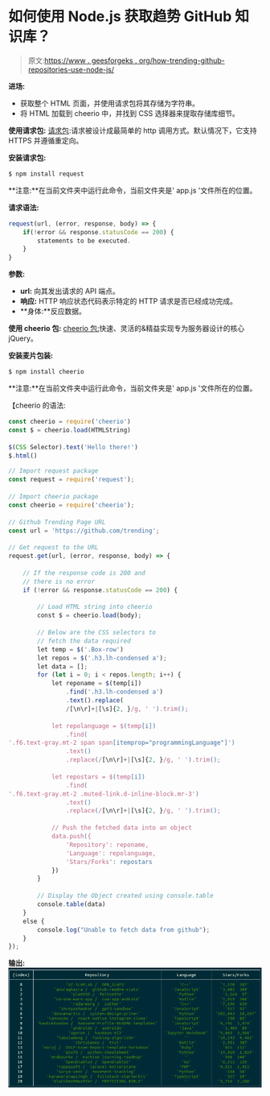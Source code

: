 # 如何使用 Node.js 获取趋势 GitHub 知识库？

> 原文:[https://www . geesforgeks . org/how-trending-github-repositories-use-node-js/](https://www.geeksforgeeks.org/how-to-get-trending-github-repositories-using-node-js/)

**进场:**

*   获取整个 HTML 页面，并使用请求包将其存储为字符串。
*   将 HTML 加载到 cheerio 中，并找到 CSS 选择器来提取存储库细节。

**使用请求包:**
[请求包](https://www.npmjs.com/package/request):请求被设计成最简单的 http 调用方式。默认情况下，它支持 HTTPS 并遵循重定向。

**安装请求包:**

```js
$ npm install request
```

**注意:**在当前文件夹中运行此命令，当前文件夹是' app.js '文件所在的位置。

**请求语法:**

```js
request(url, (error, response, body) => {
    if(!error && response.statusCode == 200) {
        statements to be executed.
    }
}
```

**参数:**

*   **url:** 向其发出请求的 API 端点。
*   **响应:** HTTP 响应状态代码表示特定的 HTTP 请求是否已经成功完成。
*   **身体:**反应数据。

**使用 cheerio 包:**
[cheerio 包:](https://www.npmjs.com/package/cheerio)快速、灵活的&精益实现专为服务器设计的核心 jQuery。

**安装麦片包装:**

```js
$ npm install cheerio
```

**注意:**在当前文件夹中运行此命令，当前文件夹是' app.js '文件所在的位置。

【cheerio 的语法:

```js
const cheerio = require('cheerio')
const $ = cheerio.load(HTMLString)

$(CSS Selector).text('Hello there!')
$.html()
```

```js
// Import request package
const request = require('request');

// Import cheerio package
const cheerio = require('cheerio');

// Github Trending Page URL
const url = 'https://github.com/trending';

// Get request to the URL
request.get(url, (error, response, body) => {

    // If the response code is 200 and
    // there is no error
    if (!error && response.statusCode == 200) {

        // Load HTML string into cheerio
        const $ = cheerio.load(body);

        // Below are the CSS selectors to 
        // fetch the data required
        let temp = $('.Box-row')
        let repos = $('.h3.lh-condensed a');
        let data = [];
        for (let i = 0; i < repos.length; i++) {
            let reponame = $(temp[i])
                .find('.h3.lh-condensed a')
                .text().replace(
                /[\n\r]+|[\s]{2, }/g, ' ').trim();

            let repolanguage = $(temp[i])
                .find(
'.f6.text-gray.mt-2 span span[itemprop="programmingLanguage"]')
                .text()
                .replace(/[\n\r]+|[\s]{2, }/g, ' ').trim();

            let repostars = $(temp[i])
                .find(
'.f6.text-gray.mt-2 .muted-link.d-inline-block.mr-3')
                .text()
                .replace(/[\n\r]+|[\s]{2, }/g, ' ').trim();

            // Push the fetched data into an object
            data.push({
                'Repository': reponame,
                'Language': repolanguage,
                'Stars/Forks': repostars
            })
        }

        // Display the Object created using console.table
        console.table(data)
    }
    else {
        console.log("Unable to fetch data from github");
    }
});
```

**输出:**
![](img/92307d70937f56223177d037b287cc27.png)
